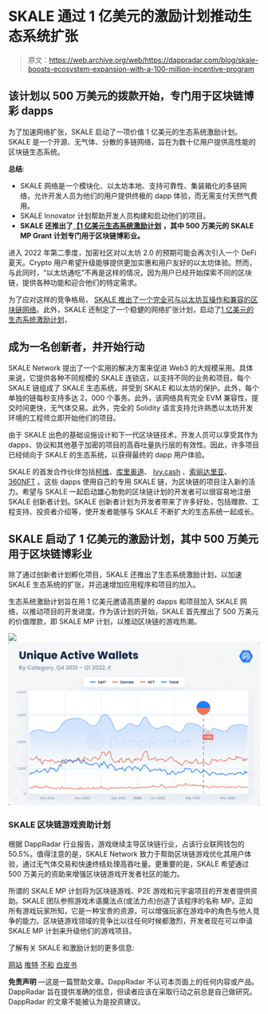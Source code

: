 # SKALE 通过 1 亿美元的激励计划推动生态系统扩张

> 原文：<https://web.archive.org/web/https://dappradar.com/blog/skale-boosts-ecosystem-expansion-with-a-100-million-incentive-program>

## 该计划以 500 万美元的拨款开始，专门用于区块链博彩 dapps

为了加速网络扩张，SKALE 启动了一项价值 1 亿美元的生态系统激励计划。SKALE 是一个开源、无气体、分散的多链网络，旨在为数十亿用户提供高性能的区块链生态系统。

**总结**:

*   SKALE 网络是一个模块化、以太坊本地、支持可靠性、集装箱化的多链网络，允许开发人员为他们的用户提供终极的 dapp 体验，而无需支付天然气费用。
*   SKALE Innovator 计划帮助开发人员构建和启动他们的项目。
*   **SKALE 还推出了**[**【1 亿美元生态系统激励计划**](https://web.archive.org/web/20220925075531/https://skale.network/blog/skale-100million-usd-ecosystem-incentive-program/) **，其中 500 万美元的 SKALE MP Grant 计划专门用于区块链博彩业。**

进入 2022 年第二季度，加密社区对以太坊 2.0 的预期可能会再次引入一个 DeFi 夏天。Crypto 用户希望升级能够提供更加实惠和用户友好的以太坊体验。然而，与此同时，“以太坊通吃”不再是这样的情况，因为用户已经开始探索不同的区块链，提供各种功能和迎合他们的特定需求。

为了应对这样的竞争格局， [SKALE 推出了一个完全可与以太坊互操作和兼容的区块链网络](https://web.archive.org/web/20220925075531/https://dappradar.com/blog/the-multichain-future-with-skale-network)。此外，SKALE 还制定了一个稳健的网络扩张计划，启动了[1 亿美元的生态系统激励计划](https://web.archive.org/web/20220925075531/https://skale.network/blog/skale-100million-usd-ecosystem-incentive-program/)，

## 成为一名创新者，并开始行动

SKALE Network 提出了一个实用的解决方案来促进 Web3 的大规模采用。具体来说，它提供各种不同规模的 SKALE 连锁店，以支持不同的业务和项目。每个 SKALE 链组成了 SKALE 生态系统，并受到 SKALE 和以太坊的保护。此外，每个单独的链每秒支持多达 2，000 个事务。此外，该网络具有完全 EVM 兼容性，提交时间更快，无气体交易。此外，完全的 Solidity 语言支持允许熟悉以太坊开发环境的工程师立即开始他们的项目。

由于 SKALE 出色的基础设施设计和下一代区块链技术，开发人员可以享受其作为 dapps、协议和其他基于加密的项目的高吞吐量执行层的有效性。因此，许多项目已经倾向于 SKALE 的生态系统，以获得最终的 dapp 用户体验。

SKALE 的首发合作伙伴包括[柯维](https://web.archive.org/web/20220925075531/https://skale.network/blog/covey-io-launches-on-the-skale-network-targeting-the-300million-equities-intelligence-market)、[库里奥道](https://web.archive.org/web/20220925075531/https://skale.network/blog/skale-powered-capital-dex-from-curiodao/)、 [Ivy.cash](https://web.archive.org/web/20220925075531/https://skale.network/blog/ivy-cash-live-on-skale) 、[索丽达里亚](https://web.archive.org/web/20220925075531/https://skale.network/blog/solydaria-live-on-skale-demo-nft-nyc)、 [360NFT](https://web.archive.org/web/20220925075531/https://skale.network/blog/skale-360nft) 。这些 dapps 使用自己的专用 SKALE 链，为区块链的项目注入新的活力。希望与 SKALE 一起启动雄心勃勃的区块链计划的开发者可以很容易地注册 SKALE 创新者计划。SKALE 创新者计划为开发者带来了许多好处，包括赠款、工程支持、投资者介绍等，使开发者能够与 SKALE 不断扩大的生态系统一起成长。

## SKALE 启动了 1 亿美元的激励计划，其中 500 万美元用于区块链博彩业

除了通过创新者计划孵化项目，SKALE 还推出了生态系统激励计划，以加速 SKALE 生态系统的扩张，并迅速增加应用程序和项目的加入。

生态系统激励计划旨在用 1 亿美元邀请高质量的 dapps 和项目加入 SKALE 网络，以推动项目的开发进度。作为该计划的开始，SKALE 首先推出了 500 万美元的价值赠款，即 SKALE MP 计划，以推动区块链的游戏热潮。

![](img/a88993fd319e3955b11aa3b23d9d8820.png)![Blockchain gaming](img/6b7aaf3b86ba055aca76fdb34d0faeea.png)

### SKALE 区块链游戏资助计划

根据 DappRadar 行业报告，游戏继续主导区块链行业，占该行业联网钱包的 50.5%。值得注意的是，SKALE Network 致力于帮助区块链游戏优化其用户体验，通过无气体交易和快速终结处理高吞吐量。更重要的是，SKALE 希望通过 500 万美元的资助来增强区块链游戏开发者社区的能力。

所谓的 SKALE MP 计划将为区块链游戏、P2E 游戏和元宇宙项目的开发者提供资助。SKALE 团队参照游戏术语魔法点(或法力点)创造了该程序的名称 MP。正如所有游戏玩家所知，它是一种宝贵的资源，可以增强玩家在游戏中的角色与他人竞争的能力。区块链游戏领域的竞争比以往任何时候都激烈，开发者现在可以申请 SKALE MP 计划来升级他们的游戏项目。

了解有关 SKALE 和激励计划的更多信息:

[网站](https://web.archive.org/web/20220925075531/https://skale.network/)
[推特](https://web.archive.org/web/20220925075531/https://twitter.com/SkaleNetwork)
[不和](https://web.archive.org/web/20220925075531/http://skale.chat/)
[白皮书](https://web.archive.org/web/20220925075531/https://skale.network/whitepaper)

**免责声明** —这是一篇赞助文章。DappRadar 不认可本页面上的任何内容或产品。DappRadar 旨在提供准确的信息，但读者应该在采取行动之前总是自己做研究。DappRadar 的文章不能被认为是投资建议。